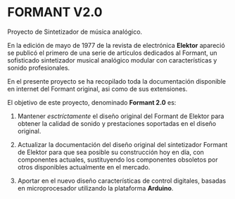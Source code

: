 # FORMANT V2.0
Proyecto de Sintetizador de música analógico.

En la edición de mayo de 1977 de la revista de electrónica **Elektor** apareció se publicó el primero de una serie de artículos dedicados al Formant, un sofisticado sintetizador musical analógico modular con características y sonido profesionales.

En el presente proyecto se ha recopilado toda la documentación disponible en internet del Formant original, asi como de sus extensiones.

El objetivo de este proyecto, denominado **Formant 2.0** es:

 1. Mantener *esctríctamente* el diseño original del Formant de Elektor para obtener la calidad de sonido y prestaciones soportadas en el diseño original.
 
 2. Actualizar la documentación del diseño original del sintetizador Formant de Elektor para que sea posible su construcción hoy en día, con componentes actuales, sustituyendo los componentes obsoletos por otros disponibles actualmente en el mercado.
 
 3. Aportar en el nuevo diseño características de control digitales, basadas en microprocesador utilizando la plataforma **Arduino**.